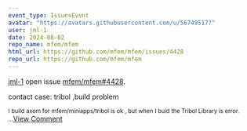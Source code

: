 ```yaml
---
event_type: IssuesEvent
avatar: "https://avatars.githubusercontent.com/u/56749517?"
user: jml-1
date: 2024-08-02
repo_name: mfem/mfem
html_url: https://github.com/mfem/mfem/issues/4428
repo_url: https://github.com/mfem/mfem
---
```


<a href='https://github.com/jml-1' target='_blank'>jml-1</a> open issue <a href='https://github.com/mfem/mfem/issues/4428' target='_blank'>mfem/mfem#4428</a>.

<p>contact case: tribol ,build problem</p><small>I build axom for mfem/miniapps/tribol is ok , but when I buid the Tribol Library is error....</small><a href='https://github.com/mfem/mfem/issues/4428' target='_blank'>View Comment</a>